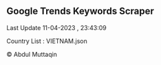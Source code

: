 

## Google Trends Keywords Scraper 
 
Last Update 11-04-2023 , 23:43:09

Country List :
VIETNAM.json



© Abdul Muttaqin 
